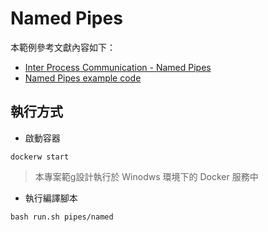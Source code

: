 # Named Pipes

本範例參考文獻內容如下：

+ [Inter Process Communication - Named Pipes](https://www.tutorialspoint.com/inter_process_communication/inter_process_communication_named_pipes.htm)
+ [Named Pipes example code](https://condor.depaul.edu/dmumaugh/readings/handouts/CSC343/examples/namedpipe.c)

## 執行方式

+ 啟動容器

```
dockerw start
```
> 本專案範g設計執行於 Winodws 環境下的 Docker 服務中

+ 執行編譯腳本

```
bash run.sh pipes/named
```
